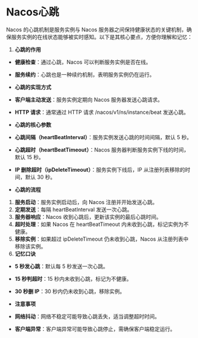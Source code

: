 # **Nacos心跳**

Nacos 的心跳机制是服务实例与 Nacos 服务器之间保持健康状态的关键机制，确保服务实例的在线状态能够被实时感知。以下是其核心要点，方便你理解和记忆：

1. **心跳的作用**

- **健康检查**：通过心跳，Nacos 可以判断服务实例是否在线。
- **服务续约**：心跳也是一种续约机制，表明服务实例仍在运行。
- **心跳的实现方式**

- **客户端主动发送**：服务实例定期向 Nacos 服务器发送心跳请求。
- **HTTP 请求**：通常通过 HTTP 请求 /nacos/v1/ns/instance/beat 发送心跳。
- **心跳的核心参数**

- **心跳间隔（heartBeatInterval）**：服务实例发送心跳的时间间隔，默认 5 秒。
- **心跳超时（heartBeatTimeout）**：Nacos 服务器判断服务实例下线的时间，默认 15 秒。
- **IP 删除超时（ipDeleteTimeout）**：服务实例下线后，IP 从注册列表移除的时间，默认 30 秒。
- **心跳的流程**

1. **服务启动**：服务实例启动后，向 Nacos 注册并开始发送心跳。
2. **定期发送**：每隔 heartBeatInterval 发送一次心跳。
3. **服务器响应**：Nacos 收到心跳后，更新该实例的最后心跳时间。
4. **超时处理**：如果 Nacos 在 heartBeatTimeout 内未收到心跳，标记实例为不健康。
5. **移除实例**：如果超过 ipDeleteTimeout 仍未收到心跳，Nacos 从注册列表中移除该实例。
6. **记忆口诀**

- **5 秒发心跳**：默认每 5 秒发送一次心跳。
- **15 秒判超时**：15 秒内未收到心跳，标记为不健康。
- **30 秒删 IP**：30 秒内仍未收到心跳，移除实例。
- **注意事项**

- **网络抖动**：网络不稳定可能导致心跳丢失，适当调整超时时间。
- **客户端异常**：客户端异常可能导致心跳停止，需确保客户端稳定运行。